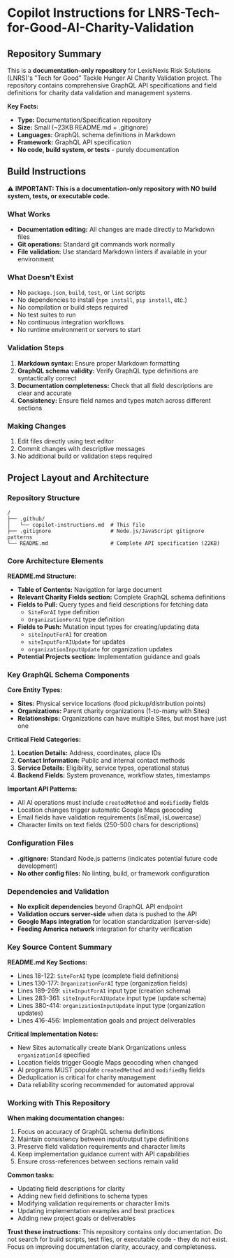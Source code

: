 # Copilot Instructions for LNRS-Tech-for-Good-AI-Charity-Validation

## Repository Summary

This is a **documentation-only repository** for LexisNexis Risk Solutions (LNRS)'s "Tech for Good" Tackle Hunger AI Charity Validation project. The repository contains comprehensive GraphQL API specifications and field definitions for charity data validation and management systems.

**Key Facts:**
- **Type:** Documentation/Specification repository
- **Size:** Small (~23KB README.md + .gitignore)
- **Languages:** GraphQL schema definitions in Markdown
- **Framework:** GraphQL API specification
- **No code, build system, or tests** - purely documentation

## Build Instructions

⚠️ **IMPORTANT: This is a documentation-only repository with NO build system, tests, or executable code.**

### What Works
- **Documentation editing:** All changes are made directly to Markdown files
- **Git operations:** Standard git commands work normally
- **File validation:** Use standard Markdown linters if available in your environment

### What Doesn't Exist
- No `package.json`, `build`, `test`, or `lint` scripts
- No dependencies to install (`npm install`, `pip install`, etc.)
- No compilation or build steps required
- No test suites to run
- No continuous integration workflows
- No runtime environment or servers to start

### Validation Steps
1. **Markdown syntax:** Ensure proper Markdown formatting
2. **GraphQL schema validity:** Verify GraphQL type definitions are syntactically correct
3. **Documentation completeness:** Check that all field descriptions are clear and accurate
4. **Consistency:** Ensure field names and types match across different sections

### Making Changes
1. Edit files directly using text editor
2. Commit changes with descriptive messages
3. No additional build or validation steps required

## Project Layout and Architecture

### Repository Structure
```
/
├── .github/
│   └── copilot-instructions.md  # This file
├── .gitignore                   # Node.js/JavaScript gitignore patterns
└── README.md                    # Complete API specification (22KB)
```

### Core Architecture Elements

**README.md Structure:**
- **Table of Contents:** Navigation for large document
- **Relevant Charity Fields section:** Complete GraphQL schema definitions
- **Fields to Pull:** Query types and field descriptions for fetching data
  - `SiteForAI` type definition
  - `OrganizationForAI` type definition
- **Fields to Push:** Mutation input types for creating/updating data
  - `siteInputForAI` for creation
  - `siteInputForAIUpdate` for updates
  - `organizationInputUpdate` for organization updates
- **Potential Projects section:** Implementation guidance and goals

### Key GraphQL Schema Components

**Core Entity Types:**
- **Sites:** Physical service locations (food pickup/distribution points)
- **Organizations:** Parent charity organizations (1-to-many with Sites)
- **Relationships:** Organizations can have multiple Sites, but most have just one

**Critical Field Categories:**
1. **Location Details:** Address, coordinates, place IDs
2. **Contact Information:** Public and internal contact methods
3. **Service Details:** Eligibility, service types, operational status
4. **Backend Fields:** System provenance, workflow states, timestamps

**Important API Patterns:**
- All AI operations must include `createdMethod` and `modifiedBy` fields
- Location changes trigger automatic Google Maps geocoding
- Email fields have validation requirements (isEmail, isLowercase)
- Character limits on text fields (250-500 chars for descriptions)

### Configuration Files
- **.gitignore:** Standard Node.js patterns (indicates potential future code development)
- **No other config files:** No linting, build, or framework configuration

### Dependencies and Validation
- **No explicit dependencies** beyond GraphQL API endpoint
- **Validation occurs server-side** when data is pushed to the API
- **Google Maps integration** for location standardization (server-side)
- **Feeding America network** integration for charity verification

### Key Source Content Summary

**README.md Key Sections:**
- Lines 18-122: `SiteForAI` type (complete field definitions)
- Lines 130-177: `OrganizationForAI` type (organization fields)
- Lines 189-269: `siteInputForAI` input type (creation schema)
- Lines 283-361: `siteInputForAIUpdate` input type (update schema)  
- Lines 380-414: `organizationInputUpdate` input type (organization updates)
- Lines 416-456: Implementation goals and project deliverables

**Critical Implementation Notes:**
- New Sites automatically create blank Organizations unless `organizationId` specified
- Location fields trigger Google Maps geocoding when changed
- AI programs MUST populate `createdMethod` and `modifiedBy` fields
- Deduplication is critical for charity management
- Data reliability scoring recommended for automated approval

### Working with This Repository

**When making documentation changes:**
1. Focus on accuracy of GraphQL schema definitions
2. Maintain consistency between input/output type definitions
3. Preserve field validation requirements and character limits
4. Keep implementation guidance current with API capabilities
5. Ensure cross-references between sections remain valid

**Common tasks:**
- Updating field descriptions for clarity
- Adding new field definitions to schema types
- Modifying validation requirements or character limits
- Updating implementation examples and best practices
- Adding new project goals or deliverables

**Trust these instructions:** This repository contains only documentation. Do not search for build scripts, test files, or executable code - they do not exist. Focus on improving documentation clarity, accuracy, and completeness.